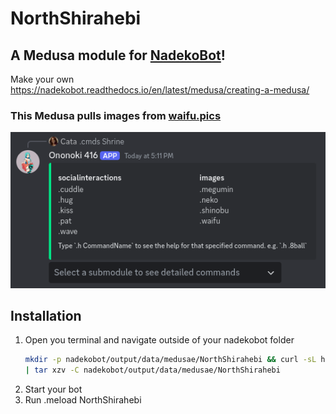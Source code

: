 # NorthShirahebi
## A Medusa module for [NadekoBot](https://gitlab.com/kwoth/nadekobot)!
Make your own https://nadekobot.readthedocs.io/en/latest/medusa/creating-a-medusa/

### This Medusa pulls images from [waifu.pics](https://waifu.pics/)

![img.png](img.png)

## Installation
1. Open you terminal and navigate outside of your nadekobot folder
    ```bash
    mkdir -p nadekobot/output/data/medusae/NorthShirahebi && curl -sL https://github.com/cataclym/NorthShirahebi/releases/latest/download/NorthShirahebi.tar.gz \
   | tar xzv -C nadekobot/output/data/medusae/NorthShirahebi
    ```
2. Start your bot
3. Run .meload NorthShirahebi
